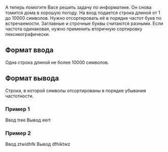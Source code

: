 А теперь помогите Васе решить задачу по информатике. Он снова томится дома в хорошую погоду.
На вход подается строка длиной от 1 до 10000 символов. Нужно отсортировать её в порядке частот букв по встречаемости. Заглавные и строчные буквы считаются разными. Если частота одинаковая, нужно применить вторичную сортировку лексикографически.

## Формат ввода

Одна строка длиной не более 10000 символов.

## Формат вывода

Строка, в которой символы отсортированы в порядке убывания частотности.

### Пример 1

Ввод
tree
Вывод
eert

### Пример 2

Ввод
ztwidhfk
Вывод
dfhiktwz
